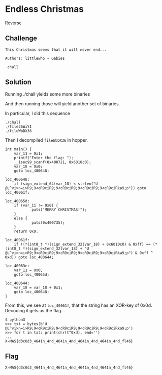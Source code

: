 # Endless Christmas
Reverse

## Challenge 

	This Christmas seems that it will never end...

	Authors: littlewho + Gabies

	 chall

## Solution

Running ./chall yields some more binaries

And then running those will yield another set of binaries.


In particular, I did this sequence

	./chall
	./file26WiYI
	./fileWbDX36

Then I decompiled `fileWbDX36` in hopper.

	int main() {
	    var_11 = 0x1;
	    printf("Enter the flag: ");
	    __isoc99_scanf(0x400721, 0x6010c0);
	    var_18 = 0x0;
	    goto loc_400648;

	loc_400648:
	    if (sign_extend_64(var_18) < strlen("U @L^vi>n=i>R9;9<cR9ciR9;9<cR9ciR9;9<cR9ciR9;9<cR9ciRka9;p")) goto loc_40061f;

	loc_40065d:
	    if (var_11 != 0x0) {
	            puts("MERRY CHRISTMAS!");
	    }
	    else {
	            puts(0x400735);
	    }
	    return 0x0;

	loc_40061f:
	    if ((*(int8_t *)(sign_extend_32(var_18) + 0x6010c0) & 0xff) == (*(int8_t *)(sign_extend_32(var_18) + "U @L^vi>n=i>R9;9<cR9ciR9;9<cR9ciR9;9<cR9ciR9;9<cR9ciRka9;p") & 0xff ^ 0xd)) goto loc_400644;

	loc_40063e:
	    var_11 = 0x0;
	    goto loc_40065d;

	loc_400644:
	    var_18 = var_18 + 0x1;
	    goto loc_400648;
	}

From this, we see at `loc_40061f`, that the string has an XOR-key of 0x0d. Decoding it gets us the flag...


	$ python3
	>>> txt = bytes(b'U @L^vi>n=i>R9;9<cR9ciR9;9<cR9ciR9;9<cR9ciR9;9<cR9ciRka9;p')
	>>> for t in txt: print(chr(t^0xd), end='')
	... 
	X-MAS{d3c0d3_4641n_4nd_4641n_4nd_4641n_4nd_4641n_4nd_fl46}


## Flag

	X-MAS{d3c0d3_4641n_4nd_4641n_4nd_4641n_4nd_4641n_4nd_fl46}
